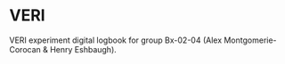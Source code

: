 # VERI
VERI experiment digital logbook for group Bx-02-04 (Alex Montgomerie-Corocan & Henry Eshbaugh).
